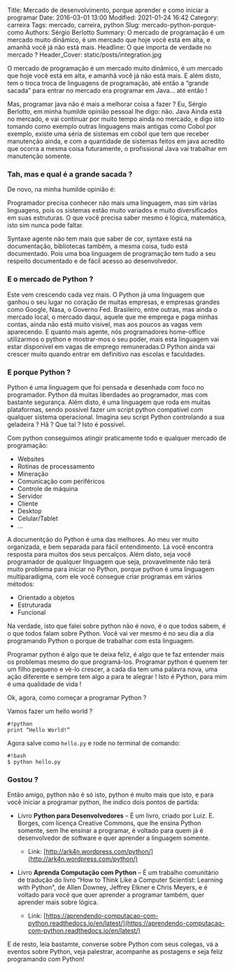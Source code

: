 Title: Mercado de desenvolvimento, porque aprender e como iniciar a programar
Date: 2016-03-01 13:00
Modified: 2021-01-24 16:42
Category: carreira
Tags: mercado, carreira, python
Slug: mercado-python-porque-como
Authors: Sérgio Berlotto
Summary: O mercado de programação é um mercado muito dinâmico, é um mercado que  hoje você está em alta, e amanhã você já não está mais.
Headline: O que importa de verdade no mercado ?
Header_Cover: static/posts/integration.jpg

O mercado de programação é um mercado muito dinâmico, é um mercado que  hoje você está em alta, e amanhã você já não está mais. E além disto, tem o troca troca de linguagens de programação, até então a “grande sacada” para entrar no mercado era programar em Java... até então !

Mas, programar java não é mais a melhorar coisa a fazer ? Eu, Sérgio Berlotto, em minha humilde opinião pessoal lhe digo: não. Java Ainda está no mercado, e vai continuar por muito tempo ainda no mercado, e digo isto tomando como exemplo outras linguagens mais antigas como Cobol por exemplo, existe uma séria de sistemas em cobol que tem que receber manutenção ainda, e com a quantidade de sistemas feitos em java acredito que ocorra a mesma coisa futuramente, o profissional Java vai trabalhar em manutenção somente. 

### Tah, mas e qual é a grande sacada ? 

De novo, na minha humilde opinião é: 

Programador precisa conhecer não mais uma linguagem, mas sim várias linguagens, pois os sistemas estão muito variados e muito diversificados em suas estruturas. O que você precisa saber mesmo é lógica, matemática, isto sim nunca pode faltar.

Syntaxe agente não tem mais que saber de cor, syntaxe está na documentação, bibliotecas também, a mesma coisa, tudo está documentado. Pois uma boa linguagem de programação tem tudo a seu respeito documentado e de fácil acesso ao desenvolvedor.


### E o mercado de Python ?

Este vem crescendo cada vez mais. O Python já uma linguagem que ganhou o seu lugar no coração de muitas empresas, e empresas grandes como Google, Nasa, o Governo Fed. Brasileiro, entre outras, mas ainda o mercado local, o mercado daqui, aquele que me emprega e paga minhas contas, ainda não está muito visivel, mas aos poucos as vagas vem aparecendo. E quanto mais agente, nós programadores home-office utilizarmos o python e mostrar-mos o seu poder, mais esta linguagem vai estar disponível em vagas de emprego remuneradas.O Python ainda vai crescer muito quando entrar em definitivo nas escolas e faculdades.


### E porque Python ?

Python é uma linguagem que foi pensada e desenhada com foco no programador. Python dá muitas liberdades ao programador, mas com bastante segurança. Além disto, é uma linguagem que roda em muitas plataformas, sendo possível fazer um script python compatível com qualquer sistema operacional. Imagina seu script Python controlando a sua geladeira ? Hã ? Que tal ? Isto é possível. 

Com python conseguimos atingir praticamente todo e qualquer mercado de programação:

* Websites
* Rotinas de processamento
* Mineração
* Comunicação com periféricos
* Controle de máquina
* Servidor
* Cliente
* Desktop
* Celular/Tablet
* …

A documentção do Python é uma das melhores. Ao meu ver muito organizada, e bem separada para fácil entendimento. Lá você encontra resposta para muitos dos seus percalços.
Além disto, seja você programador de qualquer linguagem que seja, provavelmente não terá muito problema para iniciar no Python, porque python é uma linguagem multiparadigma, com ele você consegue criar programas em vários métodos:

* Orientado a objetos
* Estruturada
* Funcional

Na verdade, isto que falei sobre python não é novo, é o que todos sabem, é o que todos falam sobre Python. Você vai ver mesmo é no seu dia a dia programando Python o porque de trabalhar com esta linguagem. 

Programar python é algo que te deixa feliz, é algo que te faz entender mais os problemas mesmo do que programá-los. Programar python é quenem ter um filho pequeno e vè-lo crescer, a cada dia tem uma palavra nova, uma ação diferente e sempre tem algo a para te alegrar ! Isto é Python, para mim é uma qualidade de vida !

Ok, agora, como começar a programar Python ?

Vamos fazer um hello world ?

    #!python
    print “Hello World!”

Agora salve como `hello.py` e rode no terminal de comando:

    #!bash
    $ python hello.py


### Gostou ? 

Então amigo, python não é só isto, python é muito mais que isto, e para você iniciar a programar python, lhe indico dois pontos de partida:

* Livro **Python para Desenvolvedores** – É um livro, criado por Luiz. E. Borges, com licença Creative Commons, que lhe ensina Python somente, sem lhe ensinar a programar, é voltado para quem já é desenvolvedor de software e quer aprender a linguagem somente.
    * Link: [http://ark4n.wordpress.com/python/](http://ark4n.wordpress.com/python/)

* Livro **Aprenda Computação com Python** – É um trabalho comunitário de tradução do livro “How to Think Like a Computer Scientist: Learning with Python", de Allen Downey, Jeffrey Elkner e Chris Meyers, e é voltado para você que quer aprender a programar também, quer aprender mais sobre lógica.
    * Link: [https://aprendendo-computacao-com-python.readthedocs.io/en/latest/](https://aprendendo-computacao-com-python.readthedocs.io/en/latest/)

E de resto, leia bastamte, converse sobre Python com seus colegas, vá a eventos sobre Python, veja palestrar, acompanhe as postagens e seja feliz programando com Python!